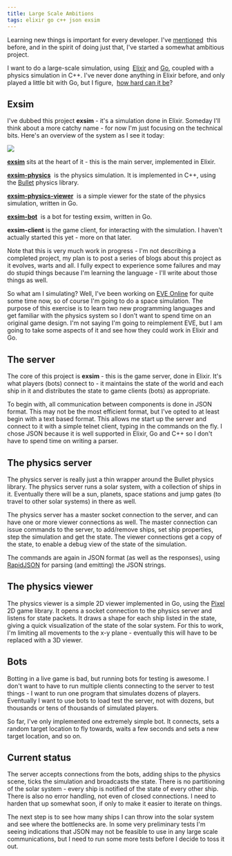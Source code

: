```yaml
---
title: Large Scale Ambitions
tags: elixir go c++ json exsim
---
```

Learning new things is important for every developer. I've 
[mentioned](https://ccpsnorlax.blogspot.is/2017/04/learning-new-things.html) 
this before, and in the spirit of doing just that, I've started a 
somewhat ambitious project.  

I want to do a large-scale simulation, using 
[Elixir](https://elixir-lang.org/) and 
[Go](https://golang.org/), 
coupled with a physics simulation in C++. I've never done anything 
in Elixir before, and only played a little bit with Go, but I  figure, 
[how hard can it be](https://www.youtube.com/watch?v=uL0ROeZw7wA)?  

## Exsim
I've dubbed this project **exsim** - it's a simulation done in 
Elixir. Someday I'll think about a more catchy name - for now I'm 
just focusing on the technical bits. Here's an overview of the 
system as I see it today:

[![](https://2.bp.blogspot.com/-f9o0Ti1izQQ/WgTLF5KkH7I/AAAAAAAA5Cc/obYptnbxOrchChfqIA017ROOHjfjS4FOQCEwYBhgL/s1600/exsim-overview.png)](https://2.bp.blogspot.com/-f9o0Ti1izQQ/WgTLF5KkH7I/AAAAAAAA5Cc/obYptnbxOrchChfqIA017ROOHjfjS4FOQCEwYBhgL/s1600/exsim-overview.png)

**[exsim](https://github.com/snorristurluson/exsim)** sits at the 
heart of it - this is the main server, implemented in Elixir.

**[exsim-physics](https://github.com/snorristurluson/exsim-physics)** 
is the physics simulation. It is implemented in C++, using the 
[Bullet](http://bulletphysics.org/wordpress/) physics library.

**[exsim-physics-viewer](https://github.com/snorristurluson/exsim-physics-viewer)** 
is a simple viewer for the state of the physics simulation, written 
in Go.

**[exsim-bot](https://github.com/snorristurluson/exsim-bot)** 
is a bot for testing exsim, written in Go.

**exsim-client** is the game client, for interacting with the 
simulation. I haven't actually started this yet - more on that later.  

Note that this is very much work in progress - I'm not describing a 
completed project, my plan is to post a series of blogs about this 
project as it evolves, warts and all. I fully expect to experience some failures and may do stupid things because I'm learning the language - I'll write about those things as well.</div>

So what am I simulating? Well, I've been working on 
[EVE Online](https://www.eveonline.com/) for quite some time now, 
so of course I'm going to do a space simulation. The purpose of 
this exercise is to learn two new programming languages and get 
familiar with the physics system so I don't want to spend time on 
an original game design. I'm not saying I'm going to reimplement 
EVE, but I am going to take some aspects of it and see how they 
could work in Elixir and Go.  

## The server
The core of this project is **exsim** - this is the game server, 
done in Elixir. It's what players (bots) connect to - it maintains 
the state of the world and each ship in it and distributes the state 
to game clients (bots) as appropriate.

To begin with, all communication between components is done in 
JSON format. This may not be the most efficient format, but I've 
opted to at least begin with a text based format. This allows me 
start up the server and connect to it with a simple telnet client, 
typing in the commands on the fly. I chose JSON because it is well 
supported in Elixir, Go and C++ so I don't have to spend time on 
writing a parser.

## The physics server

The physics server is really just a thin wrapper around the Bullet 
physics library. The physics server runs a solar system, with a 
collection of ships in it. Eventually there will be a sun, planets, 
space stations and jump gates (to travel to other solar systems) in 
there as well.

The physics server has a master socket connection to the server, 
and can have one or more viewer connections as well. The master 
connection can issue commands to the server, to add/remove ships, 
set ship properties, step the simulation and get the state. The 
viewer connections get a copy of the state, to enable a debug 
view of the state of the simulation.

The commands are again in JSON format (as well as the responses), 
using [RapidJSON](http://rapidjson.org/) for parsing (and emitting) 
the JSON strings.

## The physics viewer
The physics viewer is a simple 2D viewer implemented in Go, using 
the [Pixel](https://github.com/faiface/pixel) 2D game library. It 
opens a socket connection to the physics server and listens for 
state packets. It draws a shape for each ship listed in the state, 
giving a quick visualization of the state of the solar system. For 
this to work, I'm limiting all movements to the x-y plane - 
eventually this will have to be replaced with a 3D viewer.

## Bots
Botting in a live game is bad, but running bots for testing is 
awesome. I don't want to have to run multiple clients connecting to 
the server to test things - I want to run one program that simulates 
dozens of players. Eventually I want to use bots to load test the 
server, not with dozens, but thousands or tens of thousands of 
simulated players.

So far, I've only implemented one extremely simple bot. It connects, 
sets a random target location to fly towards, waits a few seconds 
and sets a new target location, and so on.

## Current status
The server accepts connections from the bots, adding ships to the 
physics scene, ticks the simulation and broadcasts the state. 
There is no partitioning of the solar system - every ship is 
notified of the state of every other ship. There is also no error 
handling, not even of closed connections. I need to harden that up 
somewhat soon, if only to make it easier to iterate on things.

The next step is to see how many ships I can throw into the solar 
system and see where the bottlenecks are. In some very preliminary 
tests I'm seeing indications that JSON may not be feasible to use 
in any large scale communications, but I need to run some more 
tests before I decide to toss it out.

